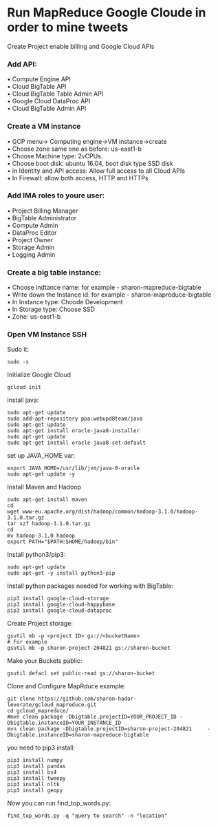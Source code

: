 # Run MapReduce Google Cloude in order to mine tweets   

Create Project enable billing and Google Cloud APIs  

### Add API:  
•	Compute Engine API  
•	Cloud BigTable API  
•	Cloud BigTable Table Admin API  
•	Google Cloud DataProc API  
•	Cloud BigTable Admin API  

### Create a VM instance  
•	GCP menu-> Computing engine->VM instance->create  
•	Choose zone same one as before: us-east1-b  
•	Choose Machine type: 2vCPUs.  
•	Choose boot disk: ubuntu 16.04, boot disk type SSD disk  
•	in Identity and API access: Allow full access to all Cloud APIs  
•	In Firewall: allow both access, HTTP and HTTPs  

### Add IMA roles to youre user:  
•	Project Billing Manager  
•	BigTable Administrator  
•	Compute Admin  
•	DataProc Editor  
•	Project Owner  
•	Storage Admin  
•	Logging Admin  

### Create a big table instance:  
•	Choose indtance name: for example - sharon-mapreduce-bigtable  
•	Write down the Instance id: for example - sharon-mapreduce-bigtable  
•	In Instance type: Choode Development  
•	In Storage type: Choose SSD  
•	Zone: us-east1-b  

### Open VM Instance SSH

Sudo it:
```
sudo -s
```

Initialize Google Cloud
```
gcloud init 
```

install java:
```
sudo apt-get update
sudo add-apt-repository ppa:webupd8team/java
sudo apt-get update
sudo apt-get install oracle-java8-installer
sudo apt-get update
sudo apt-get install oracle-java8-set-default
```

set up JAVA_HOME var:
```
export JAVA_HOME=/usr/lib/jvm/java-8-oracle
sudo apt-get update -y
```

Install Maven and Hadoop
```
sudo apt-get install maven
cd
wget www-eu.apache.org/dist/hadoop/common/hadoop-3.1.0/hadoop-3.1.0.tar.gz
tar xzf hadoop-3.1.0.tar.gz
cd
mv hadoop-3.1.0 hadoop
export PATH="$PATH:$HOME/hadoop/bin"
```

Install python3/pip3:
```
sudo apt-get update
sudo apt-get -y install python3-pip
```

Install python packages needed for working with BigTable:
```
pip3 install google-cloud-storage
pip3 install google-cloud-happybase
pip3 install google-cloud-dataproc
```

Create Project storage:
```
gsutil mb -p <project ID> gs://<bucketName>
# For example
gsutil mb -p sharon-project-204821 gs://sharon-bucket
```

Make your Buckets pablic:
```
gsutil defacl set public-read gs://sharon-bucket
```

Clone and Configure MapRduce example:
```
git clone https://github.com/sharon-hadar-leverate/gcloud_mapreduce.git
cd gcloud_mapreduce/
#mvn clean package -Dbigtable.projectID=YOUR_PROJECT_ID -Dbigtable.instanceID=YOUR_INSTANCE_ID
mvn clean package -Dbigtable.projectID=sharon-project-204821	 -Dbigtable.instanceID=sharon-mapreduce-bigtable
```


you need to pip3 install:
```
pip3 install numpy
pip3 install pandas
pip3 install bs4
pip3 install tweepy
pip3 install nltk
pip3 install geopy
```

Now you can run find_top_words.py:
```
find_top_words.py -q "query to search" -n "location"
```





